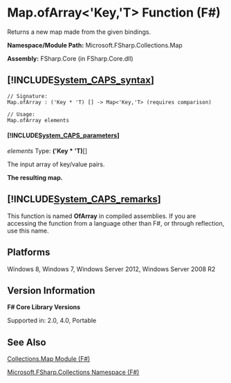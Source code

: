 # Map.ofArray<'Key,'T> Function (F#)

Returns a new map made from the given bindings.

**Namespace/Module Path:** Microsoft.FSharp.Collections.Map

**Assembly:** FSharp.Core (in FSharp.Core.dll)


## [!INCLUDE[System_CAPS_syntax](//System/Token/System_CAPS_syntax_md.md)]

```
// Signature:
Map.ofArray : ('Key * 'T) [] -> Map<'Key,'T> (requires comparison)

// Usage:
Map.ofArray elements
```

#### [!INCLUDE[System_CAPS_parameters](//System/Token/System_CAPS_parameters_md.md)]
*elements*
Type: **('Key &#42; 'T)**[[]](http://msdn.microsoft.com/en-us/library/def20292-9aae-4596-9275-b94e594f8493)


The input array of key/value pairs.



**The resulting map.**
## [!INCLUDE[System_CAPS_remarks](//System/Token/System_CAPS_remarks_md.md)]
This function is named **OfArray** in compiled assemblies. If you are accessing the function from a language other than F#, or through reflection, use this name.


## Platforms
Windows 8, Windows 7, Windows Server 2012, Windows Server 2008 R2


## Version Information
**F# Core Library Versions**

Supported in: 2.0, 4.0, Portable




## See Also
[Collections.Map Module &#40;F&#35;&#41;](Collections.Map+Module+28%F%2329%.md)

[Microsoft.FSharp.Collections Namespace &#40;F&#35;&#41;](Microsoft.FSharp.Collections+Namespace+28%F%2329%.md)

